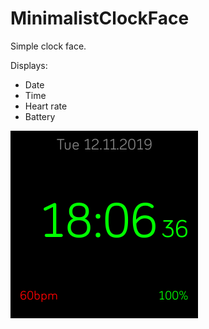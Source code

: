 # MinimalistClockFace

Simple clock face.

Displays:
- Date
- Time
- Heart rate
- Battery

![Screenshot](/screenshot.png)
